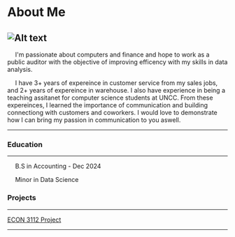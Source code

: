 # About Me
 ![Alt text](https://github.com/damullutkid/damullutkid.github.io/blob/main/assets/IMG_4647.JPG)
---

&emsp; I'm passionate about computers and finance and hope to work as a public auditor with the objective of improving efficency with my skills in data analysis. 

&emsp; I have 3+ years of expereince in customer service from my sales jobs, and 2+ years of expereince in warehouse. I also have experience in being a teaching assitanet for computer science students at UNCC. From these expereinces, I learned the importance of communication and building connectiong with customers and coworkers. I would love to demonstrate how I can bring my passion in communication to you aswell. 

---

### Education

---
&emsp; B.S in Accounting - Dec 2024
  
&emsp; Minor in Data Science

### Projects

---

<a href="https://damullutkid.github.io/assets/ECON 3112 001 Project Paper.pdf" target="_blank">ECON 3112 Project</a>

---


